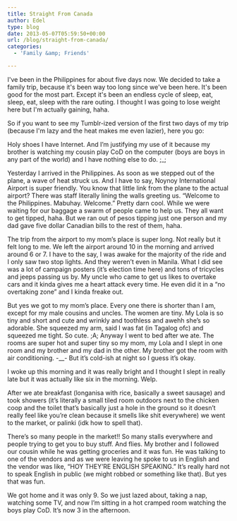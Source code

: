```yaml
---
title: Straight From Canada
author: Edel
type: blog
date: 2013-05-07T05:59:50+00:00
url: /blog/straight-from-canada/
categories:
  - 'Family &amp; Friends'

---
```

I've been in the Philippines for about five days now. We decided to take a family trip, because it's been way too long since we've been here. It's been good for the most part. Except it's been an endless cycle of sleep, eat, sleep, eat, sleep with the rare outing. I thought I was going to lose weight here but I'm actually gaining, haha.

So if you want to see my Tumblr-ized version of the first two days of my trip (because I'm lazy and the heat makes me even lazier), here you go:

<!--more-->

Holy shoes I have Internet. And I’m justifying my use of it because my brother is watching my cousin play CoD on the computer (boys are boys in any part of the world) and I have nothing else to do. ;_;

Yesterday I arrived in the Philippines. As soon as we stepped out of the plane, a wave of heat struck us. And I have to say, Noynoy International Airport is super friendly. You know that little link from the plane to the actual airport? There was staff literally lining the walls greeting us. “Welcome to the Philippines. Mabuhay. Welcome.” Pretty darn cool. While we were waiting for our baggage a swarm of people came to help us. They all want to get tipped, haha. But we ran out of pesos tipping just one person and my dad gave five dollar Canadian bills to the rest of them, haha.

The trip from the airport to my mom’s place is super long. Not really but it felt long to me. We left the airport around 10 in the morning and arrived around 6 or 7. I have to the say, I was awake for the majority of the ride and I only saw two stop lights. And they weren’t even in Manila. What I did see was a lot of campaign posters (it’s election time here) and tons of tricycles and jeeps passing us by. My uncle who came to get us likes to overtake cars and it kinda gives me a heart attack every time. He even did it in a “no overtaking zone” and I kinda freake out.
  
But yes we got to my mom’s place. Every one there is shorter than I am, except for my male cousins and uncles. The women are tiny. My Lola is so tiny and short and cute and wrinkly and toothless and awehh she’s so adorable. She squeezed my arm, said I was fat (in Tagalog ofc) and squeezed me tight. So cute. ;A; Anyway I went to bed after we ate. The rooms are super hot and super tiny so my mom, my Lola and I slept in one room and my brother and my dad in the other. My brother got the room with air conditioning. -__- But it’s cold-ish at night so I guess it’s okay.
  
I woke up this morning and it was really bright and I thought I slept in really late but it was actually like six in the morning. Welp.

After we ate breakfast (longanisa with rice, basically a sweet sausage) and took showers (it’s literally a small tiled room outdoors next to the chicken coop and the toilet that’s basically just a hole in the ground so it doesn’t really feel like you’re clean because it smells like shit everywhere) we went to the market, or palinki (idk how to spell that).

There’s so many people in the market!! So many stalls everywhere and people trying to get you to buy stuff. And flies. My brother and I followed our cousin while he was getting groceries and it was fun. He was talking to one of the vendors and as we were leaving he spoke to us in English and the vendor was like, “HOY THEY’RE ENGLISH SPEAKING.” It’s really hard not to speak English in public (we might robbed or something like that). But yes that was fun.

We got home and it was only 9. So we just lazed about, taking a nap, watching some TV, and now I’m sitting in a hot cramped room watching the boys play CoD. It’s now 3 in the afternoon.


